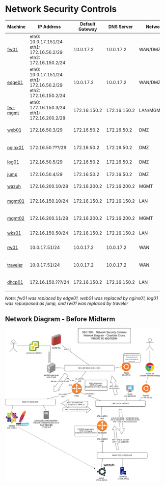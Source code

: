# Network Security Controls

| Machine | IP Address | Default Gateway | DNS Server | Network | Description |
|----------|------------|----------------|------------|-----------|----------|
| [fw01](machines/FW01.md) | eth0: 10.0.17.151/24<br>eth1: 172.16.50.2/29<br>eth2: 172.16.150.2/24 | 10.0.17.2 | 10.0.17.2 | WAN/DMZ/LAN | VyOS router for all networks |
| [edge01](machines/EDGE01.md) | eth0: 10.0.17.151/24<br>eth1: 172.16.50.2/29<br>eth2: 172.16.150.2/24 | 10.0.17.2 | 10.0.17.2 | WAN/DMZ/LAN | Assessment VyOS router |
| [fw-mgmt](machines/FW-MGMT.md) | eth0: 172.16.150.3/24<br>eth1: 172.16.200.2/28 | 172.16.150.2 | 172.16.150.2 | LAN/MGMT | VyOS for LAN/MGMT |
| [web01](machines/WEB01.md) | 172.16.50.3/29 | 172.16.50.2 | 172.16.50.2 | DMZ | CentOS Apache server |
| [nginx01](machines/NGINX01.md) | 172.16.50.???/29 | 172.16.50.2 | 172.16.50.2 | DMZ | Ubuntu NGINX server |
| [log01](machines/LOG01.md) | 172.16.50.5/29 | 172.16.50.2 | 172.16.50.2 | DMZ | CentOS log server |
| [jump](machines/LOG01.md#recommissioned-as-jump-server) | 172.16.50.4/29 | 172.16.50.2 | 172.16.50.2 | DMZ | SSH jump host |
| [wazuh](machines/WAZUH.md) | 172.16.200.10/28 | 172.16.200.2 | 172.16.200.2 | MGMT | Wazuh SIEM server |
| [mgmt01](machines/MGMT01.md) | 172.16.150.10/24 | 172.16.150.2 | 172.16.150.2 | LAN | Ubuntu admin station |
| [mgmt02](machines/MGMT02.md) | 172.16.200.11/28 | 172.16.200.2 | 172.16.200.2 | MGMT | Windows admin server |
| [wks01](machines/WKS01.md) | 172.16.150.50/24 | 172.16.150.2 | 172.16.150.2 | LAN | Windows workstation |
| [rw01](machines/RW01.md) | 10.0.17.51/24 | 10.0.17.2 | 10.0.17.2 | WAN | Ubuntu road warrior |
| [traveler](machines/TRAVELER.md) | 10.0.17.51/24 | 10.0.17.2 | 10.0.17.2 | WAN | Windows road warrior |
| [dhcp01](machines/DHCP01.md) | 172.16.150.???/24 | 172.16.150.2 | 172.16.150.2 | LAN | Ubuntu DHCP server |

*Note: fw01 was replaced by edge01, web01 was replaced by nginx01, log01 was repurposed as jump, and rw01 was replaced by traveler*

## Network Diagram - Before Midterm
![Diagram before midterm](https://github.com/charlottecroce/ChamplainTechJournals/blob/main/net-sec-controls-sec350/diagrams/SEC350_network-diagram-beforemidterm.drawio.png?raw=true "Network Diagram")

